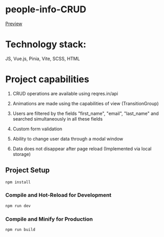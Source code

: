 # people-info-CRUD

[Preview](https://dimakobzar7.github.io/peopleInfoCRUD/)

# Technology stack:

JS, Vue.js, Pinia, Vite, SCSS, HTML

# Project capabilities

1. CRUD operations are available using reqres.in/api

2. Animations are made using the capabilities of view (TransitionGroup)

3. Users are filtered by the fields "first_name", "email", "last_name" and searched simultaneously in all these fields

4. Custom form validation

5. Ability to change user data through a modal window

6. Data does not disappear after page reload (Implemented via local storage)

## Project Setup

```sh
npm install
```

### Compile and Hot-Reload for Development

```sh
npm run dev
```

### Compile and Minify for Production

```sh
npm run build
```
